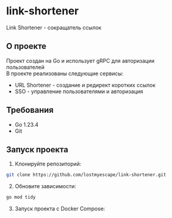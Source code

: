 # link-shortener

Link Shortener - сокращатель ссылок

## О проекте
Проект создан на Go и использует gRPC для авторизации пользователей  
В проекте реализованы следующие сервисы:
- URL Shortener - создание и редирект коротких ссылок
- SSO - управление пользователями и авторизация

## Требования
- Go 1.23.4
- Git

## Запуск проекта
1. Клонируйте репозиторий:  
```bash
git clone https://github.com/lostmyescape/link-shortener.git
```
2. Обновите зависимости:  
```bash
go mod tidy
```
3. Запуск проекта с Docker Compose:
